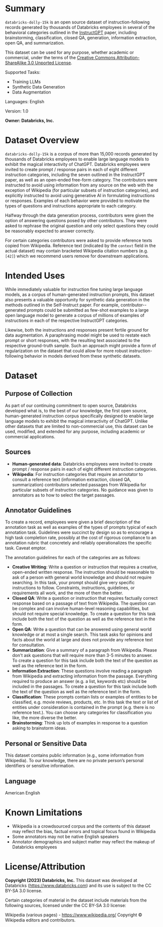 # Summary
`databricks-dolly-15k` is an open source dataset of instruction-following records generated by thousands of Databricks employees in several of the behavioral categories outlined in the [InstructGPT](https://arxiv.org/abs/2203.02155) paper, including brainstorming, classification, closed QA, generation, information extraction, open QA, and summarization.

This dataset can be used for any purpose, whether academic or commercial,  under the terms of the [Creative Commons Attribution-ShareAlike 3.0 Unported License](https://creativecommons.org/licenses/by-sa/3.0/legalcode).

Supported Tasks:
- Training LLMs
- Synthetic Data Generation
- Data Augmentation

Languages: English

Version: 1.0

**Owner: Databricks, Inc.**


# Dataset Overview
`databricks-dolly-15k` is a corpus of more than 15,000 records generated by thousands of Databricks employees to enable large language
models to exhibit the magical interactivity of ChatGPT. Databricks employees were invited to create prompt / response pairs in each of eight different instruction categories, including the seven outlined in the InstructGPT paper, as well as an open-ended free-form category. The contributors were instructed to avoid using information from any source on the web with the exception of Wikipedia (for particular subsets of instruction categories), and explicitly instructed to avoid using generative AI in formulating instructions or responses. Examples of each behavior were provided to motivate the
types of questions and instructions appropriate to each category.

Halfway through the data generation process, contributors were given the option of answering questions posed by other contributors. They were asked to rephrase the original question and only select questions they could be reasonably expected to answer correctly.

For certain categories contributors were asked to provide reference texts copied from Wikipedia. Reference text (indicated by the `context` field in the actual dataset) may contain bracketed Wikipedia citation numbers (e.g. `[42]`) which we recommend users remove for downstream applications.


# Intended Uses
While immediately valuable for instruction fine tuning large language models, as a corpus of human-generated instruction prompts, this dataset also presents a valuable opportunity for synthetic data generation in the methods outlined in the Self-Instruct paper. For example, contributor--generated prompts could be submitted as few-shot examples to a large open language model to generate a corpus of millions of examples of instructions in each of the respective InstructGPT categories.

Likewise, both the instructions and responses present fertile ground for data augmentation. A paraphrasing model might be used to restate each prompt or short responses, with the resulting text associated to the respective ground-truth sample. Such an approach might provide a form of regularization on the dataset that could allow for more robust instruction-following behavior in models derived from these synthetic datasets.


# Dataset
## Purpose of Collection
As part of our continuing commitment to open source, Databricks developed what is, to the best of our knowledge, the first open source, human-generated instruction corpus specifically designed to enable large language models to exhibit the magical interactivity of ChatGPT. Unlike other datasets that are limited to non-commercial use, this dataset can be used, modified, and extended for any purpose, including academic or commercial applications.

## Sources
- **Human-generated data**: Databricks employees were invited to create prompt / response pairs in each of eight different instruction categories.
- **Wikipedia**: For instruction categories that require an annotator to consult a reference text (information extraction, closed QA, summarization) contributors selected passages from Wikipedia for particular subsets of instruction categories.  No guidance was given to annotators as to how to select the target passages.

## Annotator Guidelines
To create a record, employees were given a brief description of the annotation task as well as examples of the types of prompts typical of each annotation task. Guidelines were succinct by design so as to encourage a high task completion rate, possibly at the cost of rigorous compliance to an annotation rubric that concretely and reliably operationalizes the specific task.  Caveat emptor.

The annotation guidelines for each of the categories are as follows:

- **Creative Writing**: Write a question or instruction that requires a creative, open-ended written response.  The instruction should be reasonable to ask of a person with general world knowledge and should not require searching. In this task, your prompt should give very specific instructions to follow. Constraints, instructions, guidelines, or requirements all work, and the more of them the better.
- **Closed QA**: Write a question or instruction that requires factually correct response based on a passage of text from Wikipedia. The question can be complex and can involve human-level reasoning capabilities, but should not require special knowledge. To create a question for this task include both the text of the question as well as the reference text in the form.
- **Open QA**: Write a question that can be answered using general world knowledge or at most a single search. This task asks for opinions and facts about the world at large and does not provide any reference text for consultation.
- **Summarization**: Give a summary of a paragraph from Wikipedia.  Please don't ask questions that will require more than 3-5 minutes to answer. To create a question for this task include both the text of the question as well as the reference text in the form.
- **Information Extraction**: These questions involve reading a paragraph from Wikipedia and extracting information from the passage.  Everything required to produce an answer (e.g. a list, keywords etc) should be included in the passages. To create a question for this task include both the text of the question as well as the reference text in the form.
- **Classification**: These prompts contain lists or examples of entities to be classified, e.g. movie reviews, products, etc.  In this task the text or list of entities under consideration is contained in the prompt (e.g. there is no reference text.). You can choose any categories for classification you like, the more diverse the better.
- **Brainstorming**: Think up lots of examples in response to a question asking to brainstorm ideas.

## Personal or Sensitive Data
This dataset contains public information (e.g., some information from Wikipedia). To our knowledge, there are no private person’s personal identifiers or sensitive information.

## Language
American English

# Known Limitations
- Wikipedia is a crowdsourced corpus and the contents of this dataset may reflect the bias, factual errors and topical focus found in Wikipedia
- Some annotators may not be native English speakers
- Annotator demographics and subject matter may reflect the makeup of Databricks employees

# License/Attribution
**Copyright (2023) Databricks, Inc.**
This dataset was developed at Databricks (https://www.databricks.com) and its use is subject to the CC BY-SA 3.0 license.

Certain categories of material in the dataset include materials from the following sources, licensed under the CC BY-SA 3.0 license:

Wikipedia (various pages) - https://www.wikipedia.org/
Copyright © Wikipedia editors and contributors.
